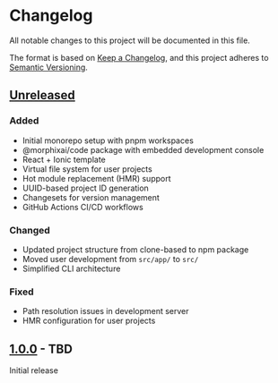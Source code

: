 # Changelog

All notable changes to this project will be documented in this file.

The format is based on [Keep a Changelog](https://keepachangelog.com/en/1.0.0/),
and this project adheres to [Semantic Versioning](https://semver.org/spec/v2.0.0.html).

## [Unreleased]

### Added
- Initial monorepo setup with pnpm workspaces
- @morphixai/code package with embedded development console
- React + Ionic template
- Virtual file system for user projects
- Hot module replacement (HMR) support
- UUID-based project ID generation
- Changesets for version management
- GitHub Actions CI/CD workflows

### Changed
- Updated project structure from clone-based to npm package
- Moved user development from `src/app/` to `src/`
- Simplified CLI architecture

### Fixed
- Path resolution issues in development server
- HMR configuration for user projects

## [1.0.0] - TBD

Initial release

[Unreleased]: https://github.com/Morphicai/morphixai-code/compare/v1.0.0...HEAD
[1.0.0]: https://github.com/Morphicai/morphixai-code/releases/tag/v1.0.0

